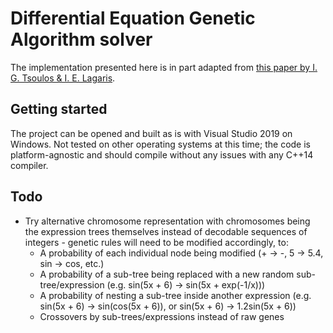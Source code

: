 
# Differential Equation Genetic Algorithm solver

The implementation presented here is in part adapted from [this paper by I. G. Tsoulos & I. E. Lagaris](http://dx.doi.org/10.1007/s10710-006-7009-y).

## Getting started

The project can be opened and built as is with Visual Studio 2019 on Windows. Not tested on other operating systems at this time; the code is platform-agnostic and should compile without any issues with any C++14 compiler.

## Todo

- Try alternative chromosome representation with chromosomes being the expression trees themselves instead of decodable sequences of integers - genetic rules will need to be modified accordingly, to:
    - A probability of each individual node being modified (+ -> -, 5 -> 5.4, sin -> cos, etc.)
    - A probability of a sub-tree being replaced with a new random sub-tree/expression (e.g. sin(5x + 6) -> sin(5x + exp(-1/x)))
    - A probability of nesting a sub-tree inside another expression (e.g. sin(5x + 6) -> sin(cos(5x + 6)), or sin(5x + 6) -> 1.2sin(5x + 6))
    - Crossovers by sub-trees/expressions instead of raw genes
